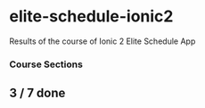 # elite-schedule-ionic2
Results of the course of Ionic 2 Elite Schedule App


### Course Sections

## 3 / 7 done

